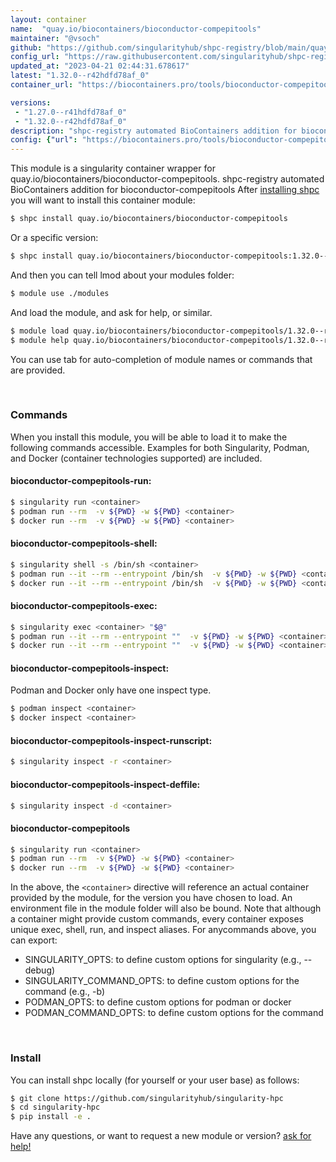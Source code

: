 ```yaml
---
layout: container
name:  "quay.io/biocontainers/bioconductor-compepitools"
maintainer: "@vsoch"
github: "https://github.com/singularityhub/shpc-registry/blob/main/quay.io/biocontainers/bioconductor-compepitools/container.yaml"
config_url: "https://raw.githubusercontent.com/singularityhub/shpc-registry/main/quay.io/biocontainers/bioconductor-compepitools/container.yaml"
updated_at: "2023-04-21 02:44:31.678617"
latest: "1.32.0--r42hdfd78af_0"
container_url: "https://biocontainers.pro/tools/bioconductor-compepitools"

versions:
 - "1.27.0--r41hdfd78af_0"
 - "1.32.0--r42hdfd78af_0"
description: "shpc-registry automated BioContainers addition for bioconductor-compepitools"
config: {"url": "https://biocontainers.pro/tools/bioconductor-compepitools", "maintainer": "@vsoch", "description": "shpc-registry automated BioContainers addition for bioconductor-compepitools", "latest": {"1.32.0--r42hdfd78af_0": "sha256:66430ff39ae16db3da94daf715cc99d20414d7dac4a58ce1694a68fac78f9cce"}, "tags": {"1.27.0--r41hdfd78af_0": "sha256:041c0c2d3d617c665ef4c966f8b9b9bce12de7262dddc32be531771e45dd064b", "1.32.0--r42hdfd78af_0": "sha256:66430ff39ae16db3da94daf715cc99d20414d7dac4a58ce1694a68fac78f9cce"}, "docker": "quay.io/biocontainers/bioconductor-compepitools"}
---
```


This module is a singularity container wrapper for quay.io/biocontainers/bioconductor-compepitools.
shpc-registry automated BioContainers addition for bioconductor-compepitools
After [installing shpc](#install) you will want to install this container module:


```bash
$ shpc install quay.io/biocontainers/bioconductor-compepitools
```

Or a specific version:

```bash
$ shpc install quay.io/biocontainers/bioconductor-compepitools:1.32.0--r42hdfd78af_0
```

And then you can tell lmod about your modules folder:

```bash
$ module use ./modules
```

And load the module, and ask for help, or similar.

```bash
$ module load quay.io/biocontainers/bioconductor-compepitools/1.32.0--r42hdfd78af_0
$ module help quay.io/biocontainers/bioconductor-compepitools/1.32.0--r42hdfd78af_0
```

You can use tab for auto-completion of module names or commands that are provided.

<br>

### Commands

When you install this module, you will be able to load it to make the following commands accessible.
Examples for both Singularity, Podman, and Docker (container technologies supported) are included.

#### bioconductor-compepitools-run:

```bash
$ singularity run <container>
$ podman run --rm  -v ${PWD} -w ${PWD} <container>
$ docker run --rm  -v ${PWD} -w ${PWD} <container>
```

#### bioconductor-compepitools-shell:

```bash
$ singularity shell -s /bin/sh <container>
$ podman run --it --rm --entrypoint /bin/sh  -v ${PWD} -w ${PWD} <container>
$ docker run --it --rm --entrypoint /bin/sh  -v ${PWD} -w ${PWD} <container>
```

#### bioconductor-compepitools-exec:

```bash
$ singularity exec <container> "$@"
$ podman run --it --rm --entrypoint ""  -v ${PWD} -w ${PWD} <container> "$@"
$ docker run --it --rm --entrypoint ""  -v ${PWD} -w ${PWD} <container> "$@"
```

#### bioconductor-compepitools-inspect:

Podman and Docker only have one inspect type.

```bash
$ podman inspect <container>
$ docker inspect <container>
```

#### bioconductor-compepitools-inspect-runscript:

```bash
$ singularity inspect -r <container>
```

#### bioconductor-compepitools-inspect-deffile:

```bash
$ singularity inspect -d <container>
```



#### bioconductor-compepitools

```bash
$ singularity run <container>
$ podman run --rm  -v ${PWD} -w ${PWD} <container>
$ docker run --rm  -v ${PWD} -w ${PWD} <container>
```


In the above, the `<container>` directive will reference an actual container provided
by the module, for the version you have chosen to load. An environment file in the
module folder will also be bound. Note that although a container
might provide custom commands, every container exposes unique exec, shell, run, and
inspect aliases. For anycommands above, you can export:

 - SINGULARITY_OPTS: to define custom options for singularity (e.g., --debug)
 - SINGULARITY_COMMAND_OPTS: to define custom options for the command (e.g., -b)
 - PODMAN_OPTS: to define custom options for podman or docker
 - PODMAN_COMMAND_OPTS: to define custom options for the command

<br>

### Install

You can install shpc locally (for yourself or your user base) as follows:

```bash
$ git clone https://github.com/singularityhub/singularity-hpc
$ cd singularity-hpc
$ pip install -e .
```

Have any questions, or want to request a new module or version? [ask for help!](https://github.com/singularityhub/singularity-hpc/issues)